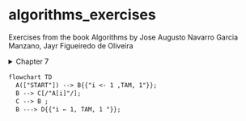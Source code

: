 # algorithms_exercises
Exercises from the book Algorithms by Jose Augusto Navarro Garcia Manzano, Jayr Figueiredo de Oliveira

<details>
<summary>Chapter 7</summary>

### [EX.A Sorting a vector](/chapter_7/quest0.c)
![ex.achapter7](/chapter_7/quest0_c7.png)

### [Ex.B Binary Searching](/chapter_7/quest1.c)
![ex.bchapter7 ](/chapter_7/quest1_c7.png)

### [Ex.C Elements' Factorial](/chapter_7/quest2.c)
![ex.cchapter7](/chapter_7/quest2_c7.png)

### [Ex.D Vectors' sum](/chapter_7/quest3.c)
![ex.dchapter7](/chapter_7/quest3_c7.png)

### [Ex.E Holding elements of two vectors](/chapter_7/quest4.c)
![ex.echapter7](/chapter_7/quest4_c7.png)

### [Ex.F Sequence Searching](/chapter_7/quest5.c)



</details>

``` mermaid
flowchart TD
  A(["START"]) --> B{{"i <- 1 ,TAM, 1"}};
  B --> C[/"A[i]"/];
  C --> B ;
  B ---> D{{"i ← 1, TAM, 1 "}};
  
```